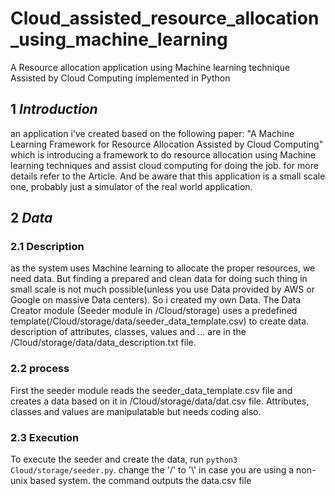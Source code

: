 # Cloud_assisted_resource_allocation_using_machine_learning
A Resource allocation application using Machine learning technique Assisted by Cloud Computing implemented in Python

## 1 ***Introduction***
an application i've created based on the following paper:
"A Machine Learning Framework for Resource Allocation Assisted by Cloud Computing" which is introducing a framework to do
resource allocation using Machine learning techniques and assist cloud computing for doing the job. for more details refer to the Article. And be aware that this application is a small scale one, probably just a simulator of the real world application.

## 2 ***Data***
### 2.1 Description
as the system uses Machine learning to allocate the proper resources, we need data. But finding a prepared and clean data
for doing such thing in small scale is not much possible(unless you use Data provided by AWS or Google on massive Data centers).
So i created my own Data. The Data Creator module (Seeder module in /Cloud/storage) uses a predefined template(/Cloud/storage/data/seeder_data_template.csv) to create data. description of attributes, classes, values and ... are in the /Cloud/storage/data/data_description.txt file.

### 2.2 process
First the seeder module reads the seeder_data_template.csv file and creates a data based on it in /Cloud/storage/data/dat.csv file.
Attributes, classes and values are manipulatable but needs coding also.

### 2.3 Execution
To execute the seeder and create the data, run `python3 Cloud/storage/seeder.py`. change the '/' to '\\' in case you are using a non-unix based system.
the command outputs the data.csv file
